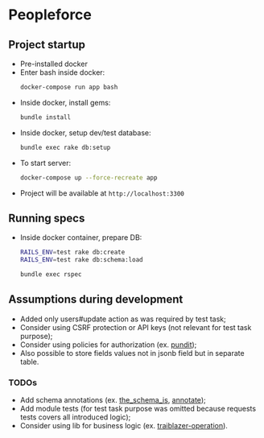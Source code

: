 # Peopleforce

## Project startup

- Pre-installed docker
- Enter bash inside docker:
	```bash
	docker-compose run app bash
	```
- Inside docker, install gems:
	```bash
	bundle install
	```
- Inside docker, setup dev/test database:
	```bash
	bundle exec rake db:setup
	```
- To start server:
	```bash
	docker-compose up --force-recreate app
	```
- Project will be available at `http://localhost:3300`

## Running specs

- Inside docker container, prepare DB:
	```bash
	RAILS_ENV=test rake db:create
	RAILS_ENV=test rake db:schema:load

	bundle exec rspec
	```

## Assumptions during development
- Added only users#update action as was required by test task;
- Consider using CSRF protection or API keys (not relevant for test task purpose);
- Consider using policies for authorization (ex. [pundit](https://github.com/varvet/pundit));
- Also possible to store fields values not in jsonb field but in separate table.

### TODOs
- Add schema annotations (ex. [the_schema_is](https://github.com/zverok/the_schema_is), [annotate](https://github.com/ctran/annotate_models));
- Add module tests (for test task purpose was omitted because requests tests covers all introduced logic);
- Consider using lib for business logic (ex. [traiblazer-operation](https://github.com/trailblazer/trailblazer-operation)).
